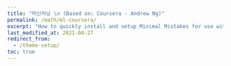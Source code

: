 ```yaml
---
title: "머신러닝 \n (Based on: Coursera - Andrew Ng)"
permalink: /math/ml-coursera/
excerpt: "How to quickly install and setup Minimal Mistakes for use with GitHub Pages."
last_modified_at: 2021-04-27
redirect_from:
  - /theme-setup/
toc: true
---
```



